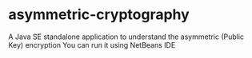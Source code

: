 # asymmetric-cryptography
A Java SE standalone application to understand the asymmetric (Public Key) encryption
You can run it using NetBeans IDE
